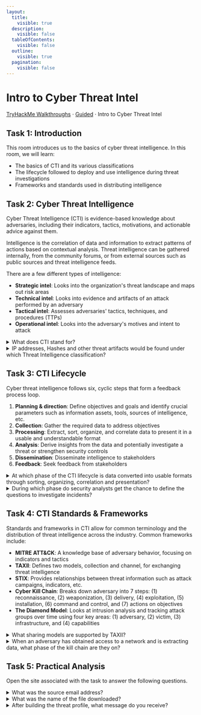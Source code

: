 ```yaml
---
layout:
  title:
    visible: true
  description:
    visible: false
  tableOfContents:
    visible: false
  outline:
    visible: true
  pagination:
    visible: false
---
```


# Intro to Cyber Threat Intel

[TryHackMe Walkthroughs](./) ⋅ [Guided](../) ⋅ Intro to Cyber Threat Intel

## Task 1: Introduction

This room introduces us to the basics of cyber threat intelligence. In this room, we will learn:
* The basics of CTI and its various classifications
* The lifecycle followed to deploy and use intelligence during threat investigations
* Frameworks and standards used in distributing intelligence

## Task 2: Cyber Threat Intelligence

Cyber Threat Intelligence (CTI) is evidence-based knowledge about adversaries, including their indicators, tactics, motivations, and actionable advice against them. 

Intelligence is the correlation of data and information to extract patterns of actions based on contextual analysis. Threat intelligence can be gathered internally, from the community forums, or from external sources such as public sources and threat intelligence feeds.

There are a few different types of intelligence:
* **Strategic intel**: Looks into the organization's threat landscape and maps out risk areas
* **Technical intel**: Looks into evidence and artifacts of an attack performed by an adversary
* **Tactical intel**: Assesses adversaries' tactics, techniques, and procedures (TTPs)
* **Operational intel**: Looks into the adversary's motives and intent to attack

<details>

<summary>What does CTI stand for?</summary>

Cyber Threat Intelligence

CTI is short for cyber threat intelligence, a subfield of cybersecurity that focuses on intelligence about adversaries. 

</details>

<details>

<summary>IP addresses, Hashes and other threat artifacts would be found under which Threat Intelligence classification?</summary>

technical intel

Technical intelligence includes specific artifacts and evidence on system, such as IP addresses and hashes.

</details>

## Task 3: CTI Lifecycle

Cyber threat intelligence follows six, cyclic steps that form a feedback process loop.
1. **Planning & direction**: Define objectives and goals and identify crucial parameters such as information assets, tools, sources of intelligence, etc.
2. **Collection**: Gather the required data to address objectives
3. **Processing**: Extract, sort, organize, and correlate data to present it in a usable and understandable format
4. **Analysis**: Derive insights from the data and potentially investigate a threat or strengthen security controls
5. **Dissemination**: Disseminate intelligence to stakeholders
6. **Feedback**: Seek feedback from stakeholders

<details>

<summary>At which phase of the CTI lifecycle is data converted into usable formats through sorting, organizing, correlation and presentation?</summary>

processing

Processing is the phase where raw data is converted into understandable insights.

</details>

<details>

<summary>During which phase do security analysts get the chance to define the questions to investigate incidents?</summary>

direction

Defining questions to investigate incidents should happen at the first phase (direction), of the CTI lifecycle.

</details>

## Task 4: CTI Standards & Frameworks

Standards and frameworks in CTI allow for common terminology and the distribution of threat intelligence across the industry. Common frameworks include:
* **MITRE ATT&CK**: A knowledge base of adversary behavior, focusing on indicators and tactics
* **TAXII**: Defines two models, collection and channel, for exchanging threat intelligence 
* **STIX**: Provides relationships between threat information such as attack campaigns, indicators, etc.
* **Cyber Kill Chain**: Breaks down adversary into 7 steps: (1) reconnaissance, (2) weaponization, (3) delivery, (4) exploitation, (5) installation, (6) command and control, and (7) actions on objectives 
* **The Diamond Model**: Looks at intrusion analysis and tracking attack groups over time using four key areas: (1) adversary, (2) victim, (3) infrastructure, and (4) capabilities

<details>

<summary>What sharing models are supported by TAXII?</summary>

Collection and Channel

The collection model makes threat intelligence available upon request by users while the channel model pushes threat intelligence to users from a central server.

</details>

<details>

<summary>When an adversary has obtained access to a network and is extracting data, what phase of the kill chain are they on?</summary>

Actions on Objectives

After obtaining access and extracting data, the adversary has already established control over the system. Thus, they are on the last phase of the kill chain: actions on objectives.

</details>

## Task 5: Practical Analysis

Open the site associated with the task to answer the following questions.

<details>

<summary>What was the source email address?</summary>

vipivillain@badbank.com

Notice the alert described as "Email received by John Doe from vipivillain@badbank.com".

</details>

<details>

<summary>What was the name of the file downloaded?</summary>

flbpfuh.exe

Notice the alert described as "File download initiated by John Doe. File name: flbpfuh.exe"

</details>

<details>

<summary>After building the threat profile, what message do you receive?</summary>

THM{NOW\_I\_CAN\_CTI}

Scroll down and click on each question in a white box. After answering all questions, the flag pops up.

</details>
